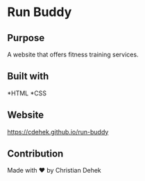# Run Buddy

## Purpose
A website that offers fitness training services.

## Built with
*HTML
*CSS

## Website
https://cdehek.github.io/run-buddy

## Contribution
Made with ❤️ by Christian Dehek
